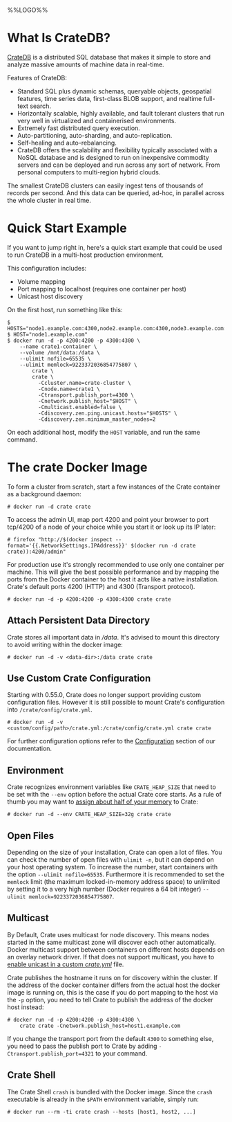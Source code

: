 %%LOGO%%

# What Is CrateDB?

[CrateDB](github.com/crate/crate) is a distributed SQL database that makes it
simple to store and analyze massive amounts of machine data in real-time.

Features of CrateDB:

- Standard SQL plus dynamic schemas, queryable objects, geospatial features, time
  series data, first-class BLOB support, and realtime full-text search.
- Horizontally scalable, highly available, and fault tolerant clusters that run
  very well in virtualized and containerised environments.
- Extremely fast distributed query execution.
- Auto-partitioning, auto-sharding, and auto-replication.
- Self-healing and auto-rebalancing.
- CrateDB offers the scalability and flexibility typically associated with a
  NoSQL database and is designed to run on inexpensive commodity servers and can
  be deployed and run across any sort of network. From personal computers to
  multi-region hybrid clouds.

The smallest CrateDB clusters can easily ingest tens of thousands of records per
second. And this data can be queried, ad-hoc, in parallel across the whole
cluster in real time.

# Quick Start Example

If you want to jump right in, here's a quick start example that could be used to
run CrateDB in a multi-host production environment.

This configuration includes:

- Volume mapping
- Port mapping to localhost (requires one container per host)
- Unicast host discovery

On the first host, run something like this:

```
$ HOSTS="node1.example.com:4300,node2.example.com:4300,node3.example.com:4300"
$ HOST="node1.example.com"
$ docker run -d -p 4200:4200 -p 4300:4300 \
    --name crate1-container \
    --volume /mnt/data:/data \
    --ulimit nofile=65535 \
    --ulimit memlock=9223372036854775807 \
        crate \
        crate \
          -Ccluster.name=crate-cluster \
          -Cnode.name=crate1 \
          -Ctransport.publish_port=4300 \
          -Cnetwork.publish_host="$HOST" \
          -Cmulticast.enabled=false \
          -Cdiscovery.zen.ping.unicast.hosts="$HOSTS" \
          -Cdiscovery.zen.minimum_master_nodes=2
```

On each additional host, modify the `HOST` variable, and run the same command.

# The crate Docker Image

To form a cluster from scratch, start a few instances of the Crate container as
a background daemon:

```console
# docker run -d crate crate
```

To access the admin UI, map port 4200 and point your browser to port tcp/4200 of
a node of your choice while you start it or look up its IP later:

```console
# firefox "http://$(docker inspect --format='{{.NetworkSettings.IPAddress}}' $(docker run -d crate crate)):4200/admin"
```

For production use it's strongly recommended to use only one container per
machine. This will give the best possible performance and by mapping the ports
from the Docker container to the host it acts like a native installation.
Crate's default ports 4200 (HTTP) and 4300 (Transport protocol).

```console
# docker run -d -p 4200:4200 -p 4300:4300 crate crate
```

## Attach Persistent Data Directory

Crate stores all important data in */data*. It's advised to mount this directory
to avoid writing within the docker image:

```console
# docker run -d -v <data-dir>:/data crate crate
```

## Use Custom Crate Configuration

Starting with 0.55.0, Crate does no longer support providing custom
configuration files. However it is still possible to mount Crate's configuration
into `/crate/config/crate.yml`.

```console
# docker run -d -v <custom/config/path>/crate.yml:/crate/config/crate.yml crate crate
```

For further configuration options refer to the
[Configuration](https://crate.io/docs/stable/configuration.html) section of our
documentation.

## Environment

Crate recognizes environment variables like `CRATE_HEAP_SIZE` that need to be
set with the `--env` option before the actual Crate core starts. As a rule of
thumb you may want to [assign about half of your
memory](https://crate.io/docs/reference/en/latest/configuration.html#crate-heap-size)
to Crate:

```console
# docker run -d --env CRATE_HEAP_SIZE=32g crate crate
```

## Open Files

Depending on the size of your installation, Crate can open a lot of files. You
can check the number of open files with `ulimit -n`, but it can depend on your
host operating system. To increase the number, start containers with the
option `--ulimit nofile=65535`. Furthermore it is recommended to set the
`memlock` limit (the maximum locked-in-memory address space) to unlimited by
setting it to a very high number (Docker requires a 64 bit integer)
`--ulimit memlock=9223372036854775807`.

## Multicast

By Default, Crate uses multicast for node discovery. This means nodes started in
the same multicast zone will discover each other automatically. Docker multicast
support between containers on different hosts depends on an overlay network
driver. If that does not support multicast, you have to [enable unicast in a
custom
*crate.yml*](https://crate.io/docs/reference/best_practice/multi_node_setup.html)
file.

Crate publishes the hostname it runs on for discovery within the cluster. If the
address of the docker container differs from the actual host the docker image is
running on, this is the case if you do port mapping to the host via the `-p`
option, you need to tell Crate to publish the address of the docker host
instead:

```console
# docker run -d -p 4200:4200 -p 4300:4300 \
    crate crate -Cnetwork.publish_host=host1.example.com
```

If you change the transport port from the default `4300` to something else, you
need to pass the publish port to Crate by adding `-Ctransport.publish_port=4321`
to your command.

## Crate Shell

The Crate Shell `crash` is bundled with the Docker image. Since the `crash`
executable is already in the `$PATH` environment variable, simply run:

```console
# docker run --rm -ti crate crash --hosts [host1, host2, ...]
```
